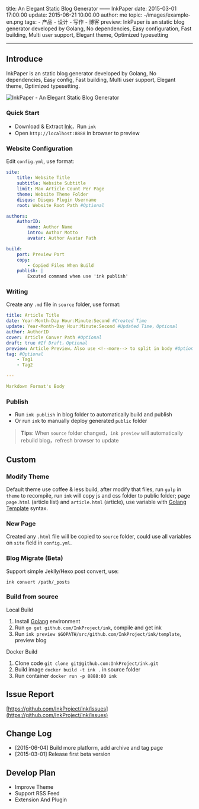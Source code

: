title: An Elegant Static Blog Generator —— InkPaper
date: 2015-03-01 17:00:00
update: 2015-06-21 10:00:00
author: me
topic: -/images/example-en.png
tags:
    - 产品
    - 设计
    - 写作
    - 博客
preview: InkPaper is an static blog generator developed by Golang, No dependencies, Easy configuration, Fast building, Multi user support, Elegant theme, Optimized typesetting

---

## Introduce

InkPaper is an static blog generator developed by Golang, No dependencies, Easy config, Fast building, Multi user support, Elegant theme, Optimized typesetting.

![InkPaper - An Elegant Static Blog Generator](-/images/example-en.png)

### Quick Start
- Download & Extract [Ink](http://www.inkpaper.io/index-zh.html)，Run `ink`
- Open `http://localhost:8888` in browser to preview

### Website Configuration
Edit `config.yml`, use format:

``` yaml
site:
    title: Website Title
    subtitle: Website Subtitle
    limit: Max Article Count Per Page
    theme: Website Theme Folder
    disqus: Disqus Plugin Username
    root: Website Root Path #Optional

authors:
    AuthorID:
        name: Author Name
        intro: Author Motto
        avatar: Author Avatar Path

build:
    port: Preview Port
    copy:
        - Copied Files When Build
    publish: |
        Excuted command when use 'ink publish'
```

### Writing
Create any `.md` file in `source` folder, use format:

``` yaml
title: Article Title
date: Year-Month-Day Hour:Minute:Second #Created Time
update: Year-Month-Day Hour:Minute:Second #Updated Time，Optional
author: AuthorID
cover: Article Conver Path #Optional
draft: true #If Draft，Optional
preview: Article Preview，Also use <!--more--> to split in body #Optional
tag: #Optional
    - Tag1
    - Tag2

---

Markdown Format's Body
```

### Publish
- Run `ink publish` in blog folder to automatically build and publish
- Or run `ink` to manually deploy generated `public` folder

> **Tips**: When `source` folder changed，`ink preview` will automatically rebuild blog，refresh browser to update

## Custom

### Modify Theme

Default theme use coffee & less build, after modify that files, run `gulp` in `theme` to recompile, run `ink` will copy js and css folder to public folder; page `page.html` (article list) and `article.html` (article), use variable with [Golang Template](http://golang.org/pkg/html/template/) syntax.

### New Page

Created any `.html` file will be copied to `source` folder, could use all variables on `site` field in `config.yml`.

### Blog Migrate (Beta)

Support simple Jeklly/Hexo post convert, use:

``` shell
ink convert /path/_posts
```

### Build from source

Local Build

1. Install [Golang](http://golang.org/doc/install) environment
2. Run `go get github.com/InkProject/ink`, compile and get ink
3. Run `ink preview $GOPATH/src/github.com/InkProject/ink/template`, preview blog

Docker Build

1. Clone code `git clone git@github.com:InkProject/ink.git`
2. Build image `docker build -t ink .` in source folder
3. Run container `docker run -p 8888:80 ink`

## Issue Report

[https://github.com/InkProject/ink/issues](https://github.com/InkProject/ink/issues)

## Change Log

- [2015-06-04] Build more platform, add archive and tag page
- [2015-03-01] Release first beta version

## Develop Plan

- Improve Theme
- Support RSS Feed
- Extension And Plugin

